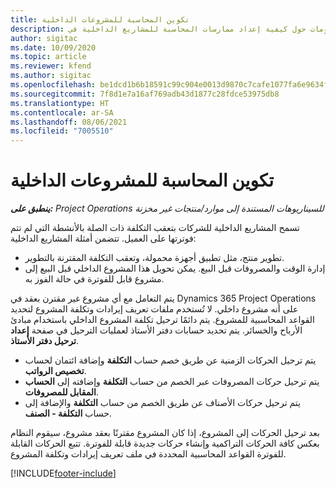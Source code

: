 ```yaml
---
title: تكوين المحاسبة للمشروعات الداخلية
description: يقدم هذا الموضوع معلومات حول كيفية إعداد ممارسات المحاسبة للمشاريع الداخلية في Project Operations.
author: sigitac
ms.date: 10/09/2020
ms.topic: article
ms.reviewer: kfend
ms.author: sigitac
ms.openlocfilehash: be1dcd1b6b18591c99c904e0013d9870c7cafe1077fa6e9634f2e9f495190848
ms.sourcegitcommit: 7f8d1e7a16af769adb43d1877c28fdce53975db8
ms.translationtype: HT
ms.contentlocale: ar-SA
ms.lasthandoff: 08/06/2021
ms.locfileid: "7005510"
---
```

# <a name="configure-accounting-for-internal-projects"></a>تكوين المحاسبة للمشروعات الداخلية

_**ينطبق على:** Project Operations للسيناريوهات المستندة إلى موارد/منتجات غير مخزنة‬_

تسمح المشاريع الداخلية للشركات بتعقب التكلفة ذات الصلة بالأنشطة التي لم تتم فوترتها على العميل. تتضمن أمثلة المشاريع الداخلية:

- تطوير منتج، مثل تطبيق أجهزة محمولة، وتعقب التكلفة المقترنة بالتطوير.
- إدارة الوقت والمصروفات قبل البيع. يمكن تحويل هذا المشروع الداخلي قبل البيع إلى مشروع قابل للفوترة في حالة الفوز به.

يتم التعامل مع أي مشروع غير مقترن بعقد في Dynamics 365 Project Operations على أنه مشروع داخلي. لا تُستخدم ملفات تعريف إيرادات وتكلفة المشروع لتحديد القواعد المحاسبية للمشروع. يتم دائمًا ترحيل تكلفة المشروع الداخلي باستخدام مبادئ الأرباح والخسائر. يتم تحديد حسابات دفتر الأستاذ لعمليات الترحيل في صفحة **إعداد ترحيل دفتر الأستاذ**.

- يتم ترحيل الحركات الزمنية عن طريق خصم حساب **التكلفة** وإضافة ائتمان لحساب **تخصيص الرواتب**.
- يتم ترحيل حركات المصروفات عبر الخصم من حساب **التكلفة** وإضافته إلى **الحساب المقابل للمصروفات**.
- يتم ترحيل حركات الأصناف عن طريق الخصم من حساب **التكلفة** والإضافة إلى حساب **التكلفة - الصنف**.

بعد ترحيل الحركات إلى المشروع، إذا كان المشروع مقترنًا بعقد مشروع، سيقوم النظام بعكس كافة الحركات التراكمية وإنشاء حركات جديدة قابلة للفوترة. تتبع الحركات القابلة للفوترة القواعد المحاسبية المحددة في ملف تعريف إيرادات وتكلفة المشروع.




[!INCLUDE[footer-include](../includes/footer-banner.md)]
